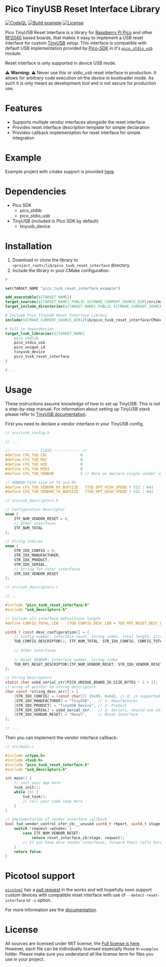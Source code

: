 # Pico TinyUSB Reset Interface Library

[![CodeQL](https://github.com/tomas-pecserke/pico_tusb_reset_interface/actions/workflows/codeql.yml/badge.svg)](https://github.com/tomas-pecserke/pico_tusb_reset_interface/actions/workflows/codeql.yml)
[![Build example](https://github.com/tomas-pecserke/pico_tusb_reset_interface/actions/workflows/example.yml/badge.svg)](https://github.com/tomas-pecserke/pico_tusb_reset_interface/actions/workflows/example.yml)
[![License](https://img.shields.io/badge/license-MIT-brightgreen.svg)](https://opensource.org/licenses/MIT)

Pico TinyUSB Reset Interface is a library for [Raspberry Pi Pico] and other [RP2040] based boards,
that makes it easy to implement a USB reset interface for custom [TinyUSB] setup.
This interface is compatible with default USB implementation provided by [Pico-SDK] in it's [`pico_stdio_usb`] module.
<!-- Hopefully coming soon 
It allows the user to use standard tools like [`picotool`] with custom USB setups.
-->

Reset interface is only supported in device USB mode.

:warning: **Warning:** :warning:
Never use this or stdio_usb reset interface in production.
It allows for arbitrary code execution on the device in bootloader mode.
As such it is only meant as development tool and is not secure for production use.

# Features

- Supports multiple vendor interfaces alongside the reset interface
- Provides reset interface description template for simple declaration
- Provides callback implementation for reset interface for simple integration

# Example

Example project with cmake support is provided [here](example).

# Dependencies

- Pico SDK
    - pico_stdlib
    - pico_stdio_usb
- TinyUSB (included in Pico SDK by default)
    - tinyusb_device

# Installation

1) Download or clone the library to `<project_root>/lib/pico_tusb_reset_interface` directory.
2) Include the library in your CMake configuration:
```cmake
# ...

set(TARGET_NAME "pico_tusb_reset_interface_example")

add_executable(${TARGET_NAME})
target_sources(${TARGET_NAME} PUBLIC ${CMAKE_CURRENT_SOURCE_DIR}/src/main.c)
target_include_directories(${TARGET_NAME} PUBLIC ${CMAKE_CURRENT_SOURCE_DIR}/src)

# Include Pico TinyUSB Reset Interface Library
include(${CMAKE_CURRENT_SOURCE_DIR}/lib/pico_tusb_reset_interface/CMakeLists.txt)

# Pull in dependencies
target_link_libraries(${TARGET_NAME}
    pico_stdlib
    pico_stdio_usb
    pico_unique_id
    tinyusb_device
    pico_tusb_reset_interface
)

# ...
```

# Usage

These instructions assume knowledge of how to set up TinyUSB.
This is not a step-by-step manual.
For information about setting up TinyUSB stack please refer to [TinyUSB documentation].


First you need to declare a vendor interface in your TinyUSB config.
```c
// src/tusb_config.h

// ...

//------------- CLASS -------------//
#define CFG_TUD_CDC               0
#define CFG_TUD_MSC               0
#define CFG_TUD_HID               0
#define CFG_TUD_MIDI              0
#define CFG_TUD_VENDOR            1 // Here we declare single vendor interface

// VENDOR FIFO size of TX and RX
#define CFG_TUD_VENDOR_RX_BUFSIZE   (TUD_OPT_HIGH_SPEED ? 512 : 64)
#define CFG_TUD_VENDOR_TX_BUFSIZE   (TUD_OPT_HIGH_SPEED ? 512 : 64)
```

```c
// src/usb_descriptors.h

// Configuration Descriptor
enum {
    ITF_NUM_VENDOR_RESET = 0,
    // Other interfaces
    ITF_NUM_TOTAL
};

// String indices
enum {
    STR_IDX_CONFIG = 0,
    STR_IDX_MANUFACTURER,
    STR_IDX_PRODUCT,
    STR_IDX_SERIAL,
    // String for other interfaces
    STR_IDX_VENDOR_RESET
};
```

```c
// src/usb_descriptors.c

// ..

#include "pico_tusb_reset_interface.h"
#include "usb_descriptors.h"

// Include all interface definitions length
#define CONFIG_TOTAL_LEN    (TUD_CONFIG_DESC_LEN + TUD_RPI_RESET_DESC_LEN)

uint8_t const desc_configuration[] = {
    // Config number, interface count, string index, total length, attribute, power in mA
    TUD_CONFIG_DESCRIPTOR(1, ITF_NUM_TOTAL, STR_IDX_CONFIG, CONFIG_TOTAL_LEN, 0x00, 500),
    
    // Other interfaces
    
    // Reset VENDOR: Interface number, string index
    TUD_RPI_RESET_DESCRIPTOR(ITF_NUM_VENDOR_RESET, STR_IDX_VENDOR_RESET)
};

// String Descriptors
static char usbd_serial_str[PICO_UNIQUE_BOARD_ID_SIZE_BYTES * 2 + 1];
// array of pointer to string descriptors
char const *string_desc_arr[] = {
    [STR_IDX_CONFIG] = (const char[]) {0x09, 0x04}, // 0: is supported language is English (0x0409)
    [STR_IDX_MANUFACTURER] = "TinyUSB",   // 1: Manufacturer
    [STR_IDX_PRODUCT] = "TinyUSB Device", // 2: Product
    [STR_IDX_SERIAL] = usbd_serial_str,   // 3: Serials, should use chip ID
    [STR_IDX_VENDOR_RESET] = "Reset",     // Reset Interface
};

// ...
```

Then you can implement the vendor interface callback:

```c
// src/main.c

#include <ctype.h>
#include <tusb.h>
#include "pico_tusb_reset_interface.h"
#include "usb_descriptors.h"

int main() {
    // init your app here
    tusb_init();
    while (1) {
        tud_task();
        // call your code loop here
    }
}

// Implementation of vendor interface callback
bool tud_vendor_control_xfer_cb(__unused uint8_t rhport, uint8_t stage, tusb_control_request_t const * request) {
    switch (request->wIndex) {
        case ITF_NUM_VENDOR_RESET:
            return reset_interface_cb(stage, request);
        // If you have more vendor interfaces, forward their calls here
    }
    return false;
}
```

# Picotool support

[`picotool`] has a [pull request](https://github.com/raspberrypi/picotool/pull/83) in the works
and will hopefully soon support custom devices with compatible reset interface
with use of `--detect-reset-interface` or `-i` option.

<!-- Hopefully coming soon 
To upload firmware to your custom Pico board use this command.
Replace `program.uf2` with path to your actual compiled firmware.
```shell
picotool upload -x firmware.uf2 -f -i
```
-->

For more information see the [documentation](https://github.com/raspberrypi/picotool/#support-for-custom-stdio-usb-compatible-reset-interface).

# License

All sources are licensed under MIT license, the [Full license is here](LICENSE).
However, each file can be individually licensed especially those in `examples` folder.
Please make sure you understand all the license term for files you use in your project.

[Raspberry Pi Pico]: https://www.raspberrypi.com/products/raspberry-pi-pico/
[RP2040]: https://www.raspberrypi.com/products/rp2040/
[TinyUSB]: https://github.com/hathach/tinyusb
[Pico-SDK]: https://www.raspberrypi.com/documentation/pico-sdk/index_doxygen.html
[`pico_stdio_usb`]: https://www.raspberrypi.com/documentation/pico-sdk/runtime.html#pico_stdio_usb
[`picotool`]: https://github.com/raspberrypi/picotool
[TinyUSB documentation]: https://docs.tinyusb.org/en/latest/index.htmlľ
